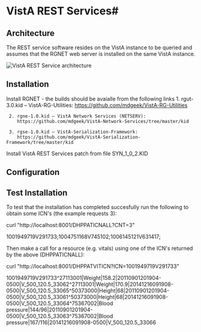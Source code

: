 # VistA REST Services#

## Architecture ##

The REST service software resides on the VistA instance to be queried and assumes that the RGNET web
server is installed on the same VistA instance.

![VistA REST Service architecture](../images/VistA-architecture.png)

## Installation ##

Install RGNET - the builds should be avaialle from the following links
	 1.	rgut-3.0.kid – VistA-RG-Utilities:
	    https://github.com/mdgeek/VistA-RG-Utilities

	 2.	rgne-1.0.kid – VistA Network Services (NETSERV):
	    https://github.com/mdgeek/VistA-Network-Services/tree/master/kid

	 3.	rgse-1.0.kid – VistA-Serialization-Framework:
	    https://github.com/mdgeek/VistA-Serialization-Framework/tree/master/kid
		

Install VistA REST Services patch from file SYN_1_0_2.KID

## Configuration ##



## Test Installation ##


To test that the installation has completed succesfully run the following to obtain some
 ICN's (the example requests 3):

curl "http://localhost:8001/DHPPATICNALL?CNT=3"

1001949719V291733;1004751168V745102;1006145121V631417;

Then make a call for a resource (e.g. vitals) using one of the ICN's returned by the above (DHPPATICNALL):

curl "http://localhost:8001/DHPPATVITICN?ICN=1001949719V291733"

1001949719V291733^27113001|Weight|158.2|20110901201904-0500|V_500_120.5_33062^27113001|Weight|170.9|20141216091908-0500|V_500_120.5_33065^50373000|Height|68|20110901201904-0500|V_500_120.5_33061^50373000|Height|68|20141216091908-0500|V_500_120.5_33064^75367002|Blood pressure|144/96|20110901201904-0500|V_500_120.5_33063^75367002|Blood pressure|167/116|20141216091908-0500|V_500_120.5_33066



~~~~